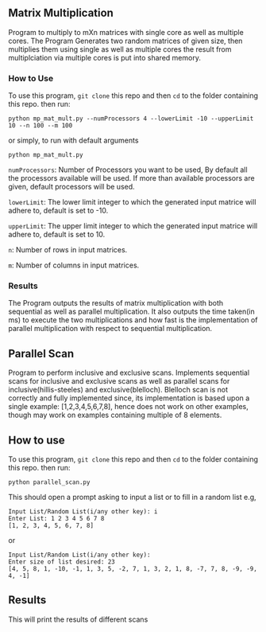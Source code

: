 ## Matrix Multiplication
Program to multiply to mXn matrices with single core as well as multiple cores. The Program Generates two random matrices of given size, then multiplies them using single as well as multiple cores the result from multiplciation via multiple cores is put into shared memory.

### How to Use
To use this program, `git clone` this repo and then `cd` to the folder containing this repo. then run:
```
python mp_mat_mult.py --numProcessors 4 --lowerLimit -10 --upperLimit 10 --n 100 --m 100
```
or simply, to run with default arguments
```
python mp_mat_mult.py
```


`numProcessors`: Number of Processors you want to be used, By default all the processors available will be used. If more than available processors are given, default processors will be used.

`lowerLimit`: The lower limit integer to which the generated input matrice will adhere to, default is set to -10.

`upperLimit`: The upper limit integer to which the generated input matrice will adhere to, default is set to 10.

`n`: Number of rows in input matrices.

`m`: Number of columns in input matrices.


### Results
The Program outputs the results of matrix multiplication with both sequential as well as parallel multiplication. It also outputs the time taken(in ms) to execute the two multiplications and how fast is the implementation of parallel multiplication with respect to sequential multiplication.


## Parallel Scan
Program to perform inclusive and exclusive scans. Implements sequential scans for inclusive and exclusive scans as well as parallel scans for inclusive(hillis-steeles) and exclusive(blelloch). Blelloch scan is not correctly and fully implemented since, its implementation is based upon a single example: [1,2,3,4,5,6,7,8], hence does not work on other examples, though may work on examples containing multiple of 8 elements.

## How to use
To use this program, `git clone` this repo and then `cd` to the folder containing this repo. then run:
```
python parallel_scan.py
```
This should open a prompt asking to input a list or to fill in a random list e.g,
```
Input List/Random List(i/any other key): i
Enter List: 1 2 3 4 5 6 7 8
[1, 2, 3, 4, 5, 6, 7, 8]
```
or
```
Input List/Random List(i/any other key): 
Enter size of list desired: 23
[4, 5, 8, 1, -10, -1, 1, 3, 5, -2, 7, 1, 3, 2, 1, 8, -7, 7, 8, -9, -9, 4, -1]
```

## Results
This will print the results of different scans